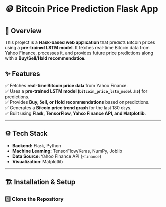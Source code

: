 # 🪙 Bitcoin Price Prediction Flask App  

## 📌 Overview  
This project is a **Flask-based web application** that predicts Bitcoin prices using a **pre-trained LSTM model**. It fetches real-time Bitcoin data from Yahoo Finance, processes it, and provides future price predictions along with a **Buy/Sell/Hold recommendation**.  

## ✨ Features  
✅ Fetches **real-time Bitcoin price data** from Yahoo Finance.  
✅ Uses a **pre-trained LSTM model (`bitcoin_price_lstm_model.h5`)** for predictions.  
✅ Provides **Buy, Sell, or Hold recommendations** based on predictions.  
✅ Generates a **Bitcoin price trend graph** for the last 180 days.  
✅ Built using **Flask, TensorFlow, Yahoo Finance API, and Matplotlib**.  

---

## ⚙️ Tech Stack  
- **Backend:** Flask, Python  
- **Machine Learning:** TensorFlow/Keras, NumPy, Joblib  
- **Data Source:** Yahoo Finance API (`yfinance`)  
- **Visualization:** Matplotlib  

---

## 🏗 Installation & Setup  

### **1️⃣ Clone the Repository**
